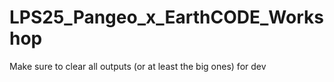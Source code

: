 # LPS25_Pangeo_x_EarthCODE_Workshop


Make sure to clear all outputs (or at least the big ones) for dev